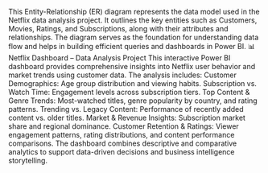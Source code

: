 This Entity-Relationship (ER) diagram represents the data model used in the Netflix data analysis project. It outlines the key entities such as Customers, Movies, Ratings, and Subscriptions, along with their attributes and relationships. The diagram serves as the foundation for understanding data flow and helps in building efficient queries and dashboards in Power BI.
📊 Netflix Dashboard – Data Analysis Project
This interactive Power BI dashboard provides comprehensive insights into Netflix user behavior and market trends using customer data. The analysis includes:
Customer Demographics: Age group distribution and viewing habits.
Subscription vs. Watch Time: Engagement levels across subscription tiers.
Top Content & Genre Trends: Most-watched titles, genre popularity by country, and rating patterns.
Trending vs. Legacy Content: Performance of recently added content vs. older titles.
Market & Revenue Insights: Subscription market share and regional dominance.
Customer Retention & Ratings: Viewer engagement patterns, rating distributions, and content performance comparisons.
The dashboard combines descriptive and comparative analytics to support data-driven decisions and business intelligence storytelling.

